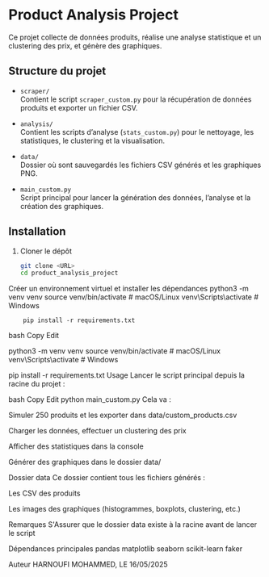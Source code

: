 # Product Analysis Project

Ce projet collecte de données produits, réalise une analyse statistique et un clustering des prix, et génère des graphiques.

## Structure du projet

- `scraper/`  
  Contient le script `scraper_custom.py` pour la récupération de données produits et exporter un fichier CSV.

- `analysis/`  
  Contient les scripts d’analyse (`stats_custom.py`) pour le nettoyage, les statistiques, le clustering et la visualisation.

- `data/`  
  Dossier où sont sauvegardés les fichiers CSV générés et les graphiques PNG.

- `main_custom.py`  
  Script principal pour lancer la génération des données, l’analyse et la création des graphiques.

## Installation

1. Cloner le dépôt  
   ```bash
   git clone <URL>
   cd product_analysis_project

Créer un environnement virtuel et installer les dépendances
        python3 -m venv venv
        source venv/bin/activate  # macOS/Linux
        venv\Scripts\activate     # Windows

        pip install -r requirements.txt


bash
Copy
Edit


python3 -m venv venv
source venv/bin/activate  # macOS/Linux
venv\Scripts\activate     # Windows

pip install -r requirements.txt
Usage
Lancer le script principal depuis la racine du projet :

bash
Copy
Edit
python main_custom.py
Cela va :

Simuler 250 produits et les exporter dans data/custom_products.csv

Charger les données, effectuer un clustering des prix

Afficher des statistiques dans la console

Générer des graphiques dans le dossier data/

Dossier data
Ce dossier contient tous les fichiers générés :

Les CSV des produits

Les images des graphiques (histogrammes, boxplots, clustering, etc.)

Remarques
S'Assurer que le dossier data existe à la racine avant de lancer le script

Dépendances principales
pandas
matplotlib
seaborn
scikit-learn
faker

Auteur
HARNOUFI MOHAMMED, LE 16/05/2025